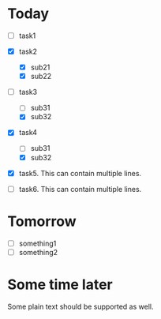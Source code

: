 # Today

* [ ] task1
* [x] task2
    * [x] sub21
    * [x] sub22
* [ ] task3
    * [ ] sub31
    * [x] sub32
* [x] task4
    * [ ] sub31
    * [x] sub32
* [x] task5. This can contain
      multiple lines.

* [ ] task6. This can contain
      multiple lines.

# Tomorrow

* [ ] something1
* [ ] something2

# Some time later

Some plain text should be supported as well.
